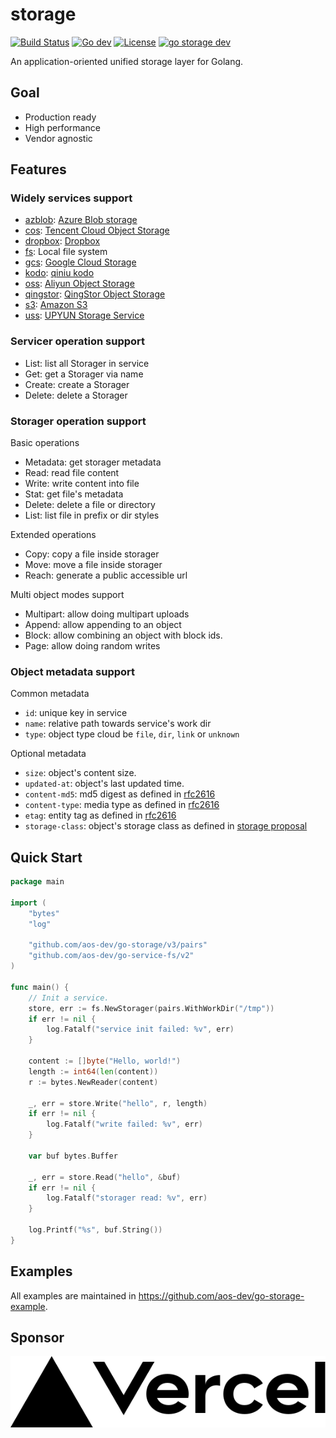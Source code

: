 # storage

[![Build Status](https://github.com/aos-dev/go-storage/workflows/Unit%20Test/badge.svg?branch=master)](https://github.com/aos-dev/go-storage/actions?query=workflow%3A%22Unit+Test%22)
[![Go dev](https://pkg.go.dev/badge/github.com/aos-dev/go-storage/v3)](https://pkg.go.dev/github.com/aos-dev/go-storage/v3)
[![License](https://img.shields.io/badge/license-apache%20v2-blue.svg)](https://github.com/aos-dev/go-storage/v3/blob/master/LICENSE)
[![go storage dev](https://img.shields.io/matrix/go-storage:aos.dev.svg?server_fqdn=chat.aos.dev&label=%23go-storage%3Aaos.dev&logo=matrix)](https://matrix.to/#/#go-storage:aos.dev)

An application-oriented unified storage layer for Golang.

## Goal

- Production ready
- High performance
- Vendor agnostic

## Features

### Widely services support

- [azblob](https://github.com/aos-dev/go-service-azblob/): [Azure Blob storage](https://docs.microsoft.com/en-us/azure/storage/blobs/)
- [cos](https://github.com/aos-dev/go-service-cos/): [Tencent Cloud Object Storage](https://cloud.tencent.com/product/cos)
- [dropbox](https://github.com/aos-dev/go-service-dropbox/): [Dropbox](https://www.dropbox.com)
- [fs](https://github.com/aos-dev/go-service-fs/): Local file system
- [gcs](https://github.com/aos-dev/go-service-gcs/): [Google Cloud Storage](https://cloud.google.com/storage/)
- [kodo](https://github.com/aos-dev/go-service-kodo/): [qiniu kodo](https://www.qiniu.com/products/kodo)
- [oss](https://github.com/aos-dev/go-service-oss/): [Aliyun Object Storage](https://www.aliyun.com/product/oss)
- [qingstor](https://github.com/aos-dev/go-service-qingstor/): [QingStor Object Storage](https://www.qingcloud.com/products/qingstor/)
- [s3](https://github.com/aos-dev/go-service-s3/): [Amazon S3](https://aws.amazon.com/s3/)
- [uss](https://github.com/aos-dev/go-service-uss/): [UPYUN Storage Service](https://www.upyun.com/products/file-storage)

### Servicer operation support

- List: list all Storager in service
- Get: get a Storager via name
- Create: create a Storager
- Delete: delete a Storager

### Storager operation support

Basic operations

- Metadata: get storager metadata
- Read: read file content
- Write: write content into file
- Stat: get file's metadata
- Delete: delete a file or directory
- List: list file in prefix or dir styles

Extended operations

- Copy: copy a file inside storager
- Move: move a file inside storager
- Reach: generate a public accessible url

Multi object modes support

- Multipart: allow doing multipart uploads
- Append: allow appending to an object
- Block: allow combining an object with block ids.
- Page: allow doing random writes

### Object metadata support

Common metadata

- `id`: unique key in service
- `name`: relative path towards service's work dir
- `type`: object type cloud be `file`, `dir`, `link` or `unknown`

Optional metadata

- `size`: object's content size.
- `updated-at`: object's last updated time.
- `content-md5`: md5 digest as defined in [rfc2616](https://tools.ietf.org/html/rfc2616#section-14.15)
- `content-type`: media type as defined in [rfc2616](https://tools.ietf.org/html/rfc2616#section-14.17)
- `etag`: entity tag as defined in [rfc2616](https://tools.ietf.org/html/rfc2616#section-14.19)
- `storage-class`: object's storage class as defined
  in [storage proposal](https://github.com/aos-dev/specs/tree/master/rfcs/8-normalize-metadata-storage-class.md)

## Quick Start

```go
package main

import (
	"bytes"
	"log"

	"github.com/aos-dev/go-storage/v3/pairs"
	"github.com/aos-dev/go-service-fs/v2"
)

func main() {
	// Init a service.
	store, err := fs.NewStorager(pairs.WithWorkDir("/tmp"))
	if err != nil {
		log.Fatalf("service init failed: %v", err)
	}

	content := []byte("Hello, world!")
	length := int64(len(content))
	r := bytes.NewReader(content)

	_, err = store.Write("hello", r, length)
	if err != nil {
		log.Fatalf("write failed: %v", err)
	}

	var buf bytes.Buffer

	_, err = store.Read("hello", &buf)
	if err != nil {
		log.Fatalf("storager read: %v", err)
	}

	log.Printf("%s", buf.String())
}
```

## Examples

All examples are maintained in <https://github.com/aos-dev/go-storage-example>.

## Sponsor

<a href="https://vercel.com?utm_source=aos-dev&utm_campaign=oss">
    <img src="./docs/images/vercel.svg">
</a>
